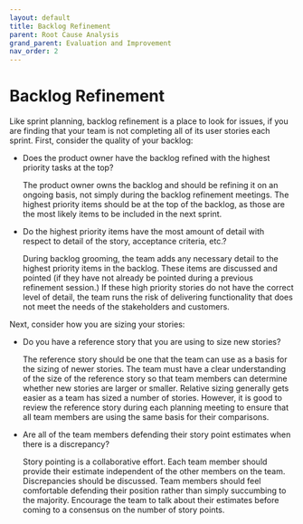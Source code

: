 ```yaml
---
layout: default
title: Backlog Refinement
parent: Root Cause Analysis
grand_parent: Evaluation and Improvement
nav_order: 2
---
```


# Backlog Refinement

Like sprint planning, backlog refinement is a place to look for issues, if you are finding that your team is not completing all of its user stories each sprint. 
First, consider the quality of your backlog:

*	Does the product owner have the backlog refined with the highest priority tasks at the top?

    The product owner owns the backlog and should be refining it on an ongoing basis, not simply during the backlog refinement meetings. 
    The highest priority items should be at the top of the backlog, as those are the most likely items to be included in the next sprint. 

*	Do the highest priority items have the most amount of detail with respect to detail of the story, acceptance criteria, etc.? 

    During backlog grooming, the team adds any necessary detail to the highest priority items in the backlog. These items are discussed and pointed 
    (if they have not already be pointed during a previous refinement session.) If these high priority stories do not have the correct level of detail, 
    the team runs the risk of delivering functionality that does not meet the needs of the stakeholders and customers.

Next, consider how you are sizing your stories:

*	Do you have a reference story that you are using to size new stories?

    The reference story should be one that the team can use as a basis for the sizing of newer stories. The team must have a clear understanding 
    of the size of the reference story so that team members can determine whether new stories are larger or smaller. Relative sizing generally gets 
    easier as a team has sized a number of stories. However, it is good to review the reference story during each planning meeting to ensure that all 
    team members are using the same basis for their comparisons.

*	Are all of the team members defending their story point estimates when there is a discrepancy?

    Story pointing is a collaborative effort. Each team member should provide their estimate independent of the other members on the team. Discrepancies 
    should be discussed. Team members should feel comfortable defending their position rather than simply succumbing to the majority. Encourage the team 
    to talk about their estimates before coming to a consensus on the number of story points.
